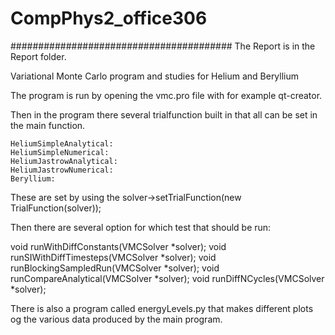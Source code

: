 # CompPhys2_office306

########################################
The Report is in the Report folder.

Variational Monte Carlo program and studies for Helium and Beryllium

The program is run by opening the vmc.pro file with for example qt-creator.

Then in the program there several trialfunction built in that all can be set in the main function.

    HeliumSimpleAnalytical:   
    HeliumSimpleNumerical:    
    HeliumJastrowAnalytical:  
    HeliumJastrowNumerical:  
    Beryllium:               

These are set by using the solver->setTrialFunction(new TrialFunction(solver));

Then there are several option for which test that should be run:

void runWithDiffConstants(VMCSolver *solver);
void runSIWithDiffTimesteps(VMCSolver *solver);
void runBlockingSampledRun(VMCSolver *solver);
void runCompareAnalytical(VMCSolver *solver);
void runDiffNCycles(VMCSolver *solver);

There is also a program called energyLevels.py that makes different plots og the various data produced by the main program.



























